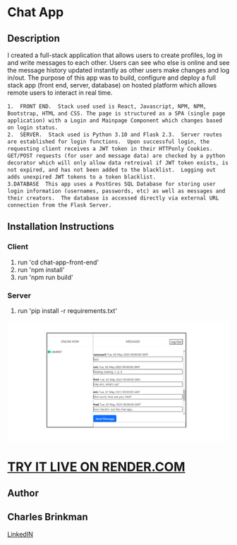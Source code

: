 # Chat App

## Description

I created a full-stack application that allows users to create profiles, log in and write messages to each other.  Users can see who else is online and see the message history updated instantly as other users make changes and log in/out.  The purpose of this app was to build, configure and deploy a full stack app (front end, server, database) on hosted platform which allows remote users to interact in real time.  

    1.  FRONT END.  Stack used used is React, Javascript, NPM, NPM, Bootstrap, HTML and CSS. The page is structured as a SPA (single page application) with a Login and Mainpage Component which changes based on login status.     
    2.  SERVER.  Stack used is Python 3.10 and Flask 2.3.  Server routes are established for login functions.  Upon successful login, the requesting client receives a JWT token in their HTTPonly Cookies.  GET/POST requests (for user and message data) are checked by a python decorator which will only allow data retreival if JWT token exists, is not expired, and has not been added to the blacklist.  Logging out adds unexpired JWT tokens to a token blacklist.  
    3.DATABASE  This app uses a PostGres SQL Database for storing user login information (usernames, passwords, etc) as well as messages and their creators.  The database is accessed directly via external URL connection from the Flask Server.  

## Installation Instructions
### Client
1. run 'cd chat-app-front-end'
2. run 'npm install'
3. run 'npm run build'

### Server
1. run 'pip install -r requirements.txt'

<img src="Chat-App.png"><img>

# <a href="https://chat-app-sdp2.onrender.com/"> TRY IT LIVE ON RENDER.COM<a>

## Author 
## Charles Brinkman
<a href="https://www.linkedin.com/in/charlesbrinkman">LinkedIN<a>